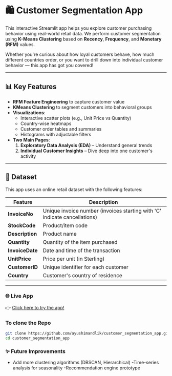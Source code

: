 # 🛍️ Customer Segmentation App

This interactive Streamlit app helps you explore customer purchasing behavior using real-world retail data. We perform customer segmentation using **K-Means Clustering** based on **Recency**, **Frequency**, and **Monetary (RFM)** values.

Whether you're curious about how loyal customers behave, how much different countries order, or you want to drill down into individual customer behavior — this app has got you covered!

---

## 📊 Key Features

- **RFM Feature Engineering** to capture customer value
- **KMeans Clustering** to segment customers into behavioral groups
- **Visualizations**:
  - Interactive scatter plots (e.g., Unit Price vs Quantity)
  - Country-wise heatmaps
  - Customer order tables and summaries
  - Histograms with adjustable filters
- **Two Main Pages**:
  1. **Exploratory Data Analysis (EDA)** – Understand general trends
  2. **Individual Customer Insights** – Dive deep into one customer's activity

---

## 🧾 Dataset

This app uses an online retail dataset with the following features:

| Feature      | Description                                                                 |
|--------------|-----------------------------------------------------------------------------|
| **InvoiceNo**  | Unique invoice number (invoices starting with 'C' indicate cancellations) |
| **StockCode**  | Product/item code                                                         |
| **Description**| Product name                                                              |
| **Quantity**   | Quantity of the item purchased                                            |
| **InvoiceDate**| Date and time of the transaction                                          |
| **UnitPrice**  | Price per unit (in Sterling)                                              |
| **CustomerID** | Unique identifier for each customer                                       |
| **Country**    | Customer's country of residence                                           |

---


### 🌐 Live App
👉 [Click here to try the app!](https://custmrsegment.streamlit.app/)



### To clone the Repo
```bash
git clone https://github.com/ayushimandlik/customer_segmentation_app.git
cd customer_segmentation_app
```

### ✨ Future Improvements
- Add more clustering algorithms (DBSCAN, Hierarchical)
-Time-series analysis for seasonality
-Recommendation engine prototype
